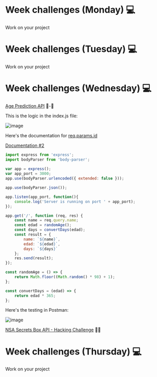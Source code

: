 # Week challenges (Monday) 💻

Work on your project

# Week challenges (Tuesday) 💻

Work on your project

# Week challenges (Wednesday) 💻

[Age Prediction API](https://github.com/corecodeio/devguide-fundamentals-2022-03/blob/main/src/technologies/2022/week12/exercises/e00/API-3.md) 👶-👴

This is the logic in the index.js file:

![image](https://user-images.githubusercontent.com/98929413/194202208-b79c027f-cbee-40eb-95a2-2576f26d6570.png)

Here's the documentation for [req.params.id](https://expressjs.com/en/api.html#req.param)

[Documentation #2](https://stackabuse.com/get-query-strings-and-parameters-in-express-js/)

```JavaScript
import express from 'express';
import bodyParser from 'body-parser';
	
var app = express();
var app_port = 3000;
app.use(bodyParser.urlencoded({ extended: false }));

app.use(bodyParser.json());

app.listen(app_port, function(){
	console.log('Server is running on port ' + app_port);
});

app.get('/', function (req, res) {
	const name = req.query.name;
	const edad = randomAge();
	const days = convertDays(edad);
	const result = {
		name: `${name}`,
		edad: `${edad}`,
		days: `${days}`
	};
	res.send(result);
});

const randomAge = () => { 
	return Math.floor((Math.random() * 98) + 1);
};

const convertDays = (edad) => {
	return edad * 365;
};
```

Here's the testing in Postman:

![image](https://user-images.githubusercontent.com/98929413/194202407-1f349c17-5213-448f-93d9-72ccf3b410af.png)


[NSA Secrets Box API - Hacking Challenge](https://github.com/corecodeio/devguide-fundamentals-2022-03/blob/main/src/technologies/2022/week12/exercises/e01/API-4.md) 👨‍💻

# Week challenges (Thursday) 💻

Work on your project
